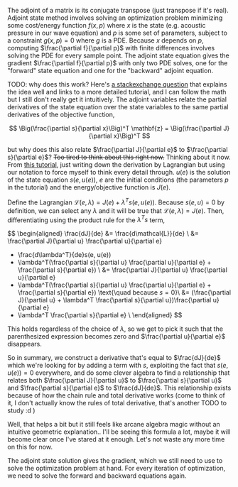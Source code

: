 The adjoint of a matrix is its conjugate transpose (just transpose if it's real).
Adjoint state method involves solving an optimization problem minimizing
some cost/energy function $f(x, p)$ where $x$ is the state (e.g. acoustic pressure
in our wave equation) and $p$ is some set of parameters, subject to a constraint
$g(x, p) = 0$ where $g$ is a PDE. Because $x$ depends on $p$, computing $\frac{\partial f}{\partial p}$
with finite differences involves solving the PDE for every sample point.
The adjoint state equation gives the gradient $\frac{\partial f}{\partial p}$
with only two PDE solves, one for the "forward" state equation
and one for the "backward" adjoint equation.

TODO: why does this work? Here's [a stackexchange question](https://math.stackexchange.com/questions/3853504/understanding-the-adjoint-state-method-existence-and-uniqueness-of-the-adjoin)
that explains the idea well and links to a more detailed tutorial,
and I can follow the math but I still don't really get it intuitively.
The adjoint variables relate the partial derivatives of the state equation
over the state variables to the same partial derivatives of the objective function,

$$
\Big(\frac{\partial s}{\partial x}\Big)^T \mathbf{z} = \Big(\frac{\partial J}{\partial x}\Big)^T
$$

but why does this also relate $\frac{\partial J}{\partial e}$ to $\frac{\partial s}{\partial e}$?
~~Too tired to think about this right now.~~
Thinking about it now. From [this tutorial](https://cs.stanford.edu/~ambrad/adjoint_tutorial.pdf),
just writing down the derivation by Lagrangian but using our notation
to force myself to think every detail through.
$u(e)$ is the solution of the state equation $s(e, u(e))$,
$e$ are the initial conditions (the parameters $p$ in the tutorial)
and the energy/objective function is $J(e)$.

Define the Lagrangian $\mathcal{L}(e, \lambda) = J(e) + \lambda^T s(e, u(e))$.
Because $s(e, u) = 0$ by definition, we can select any $\lambda$
and it will be true that $\mathcal{L}(e, \lambda) = J(e)$.
Then, differentiating using the product rule for the $\lambda^Ts$ term,

$$
\begin{aligned}
\frac{dJ}{de} &= \frac{d\mathcal{L}}{de} \\
&= \frac{\partial J}{\partial u} \frac{\partial u}{\partial e}
+ \frac{d\lambda^T}{de}s(e, u(e))
+ \lambda^T(\frac{\partial s}{\partial u} \frac{\partial u}{\partial e} + \frac{\partial s}{\partial e}) \\
&= \frac{\partial J}{\partial u} \frac{\partial u}{\partial e}
+ \lambda^T(\frac{\partial s}{\partial u} \frac{\partial u}{\partial e} + \frac{\partial s}{\partial e})
\text{\quad because $s = 0$}\\
&= (\frac{\partial J}{\partial u} + \lambda^T \frac{\partial s}{\partial u})\frac{\partial u}{\partial e}
+ \lambda^T \frac{\partial s}{\partial e} \\
\end{aligned}
$$

This holds regardless of the choice of $\lambda$, so we get to pick it such that the
parenthesized expression becomes zero and $\frac{\partial u}{\partial e}$ disappears.

So in summary, we construct a derivative that's equal to $\frac{dJ}{de}$
which we're looking for by adding a term with $s$, exploiting the fact
that $s(e, u(e)) = 0$ everywhere, and do some clever algebra to find
a relationship that relates both $\frac{\partial J}{\partial u}$ to $\frac{\partial s}{\partial u}$
and $\frac{\partial s}{\partial e}$ to $\frac{dJ}{de}$.
This relationship exists because of how the chain rule and total derivative works
(come to think of it, I don't actually know the rules of total derivative,
that's another TODO to study :d )

Well, that helps a bit but it still feels like arcane algebra magic
without an intuitive geometric explanation.. I'll be seeing this formula a lot,
maybe it will become clear once I've stared at it enough. Let's not waste any
more time on this for now.


The adjoint state solution gives the gradient, which we still need to use
to solve the optimization problem at hand. For every iteration of optimization,
we need to solve the forward and backward equations again.